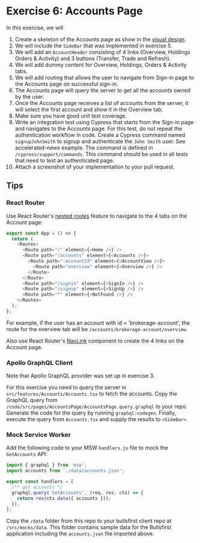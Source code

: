 # Exercise 6: Accounts Page

In this exercise, we will

1. Create a skeleton of the Accounts page as show in the
   [visual design](https://www.figma.com/file/UdOTt1Z2fTnm0Cbi0FA1We/Bullsfirst).
2. We will include the `SideBar` that was implemented in exercise 5.
3. We will add an `AccountHeader` consisting of 4 links (Overview, Holdings
   Orders & Activity) and 3 buttons (Transfer, Trade and Refresh).
4. We will add dummy content for Overview, Holdings, Orders & Activity tabs.
5. We will add routing that allows the user to navigate from Sign-in page to the
   Accounts page on successful sign-in.
6. The Accounts page will query the server to get all the accounts owned by the
   user.
7. Once the Accounts page receives a list of accounts from the server, it will
   select the first account and show it in the Overview tab.
8. Make sure you have good unit test coverage.
9. Write an integration test using Cypress that starts from the Sign-in page and
   navigates to the Accounts page. For this test, do not repeat the
   authentication workflow in code. Create a Cypress command named
   `signupJohnSmith` to signup and authenticate the `John Smith` user. See
   accelerated-news example. The command is defined in
   `/cypress/support/commands`. This command should be used in all tests that
   need to test an authenticated page.
10. Attach a screenshot of your implementation to your pull request.

## Tips

### React Router

Use React Router's
[nested routes](https://github.com/ReactTraining/react-router/blob/dev/docs/installation/getting-started.md#nested-routes)
feature to navigate to the 4 tabs on the Account page:

```typescript jsx
export const App = () => {
  return (
    <Routes>
      <Route path="/" element={<Home />} />
      <Route path="/accounts" element={<Accounts />}>
        <Route path=":accountId" element={<AccountView />}>
          <Route path="overview" element={<Overview />} />
        </Route>
      </Route>
      <Route path="/signin" element={<SignIn />} />
      <Route path="/signup" element={<SignUp />} />
      <Route path="*" element={<NotFound />} />
    </Routes>
  );
};
```

For example, if the user has an account with id = 'brokerage-account', the route
for the overview tab will be `/accounts/brokerage-account/overview`.

Also use React Router's
[NavLink](https://github.com/ReactTraining/react-router/blob/dev/docs/api-reference.md#navlink)
component to create the 4 links on the Account page.

### Apollo GraphQL Client

Note that Apollo GraphQL provider was set up in exercise 3.

For this exercise you need to query the server in
`src/features/Accounts/Accounts.tsx` to fetch the accounts. Copy the GraphQL
query from `/code/src/pages/AccountsPage/AccountsPage.query.graphql` to your
repo. Generate the code for the query by running `graphql:codegen`. Finally,
execute the query from `Accounts.tsx` and supply the results to `<SideBar>`.

### Mock Service Worker

Add the following code to your MSW `handlers.js` file to mock the `GetAccounts`
API:

```typescript jsx
import { graphql } from 'msw';
import accounts from './data/accounts.json';

export const handlers = [
  /** get accounts */
  graphql.query('GetAccounts', (req, res, ctx) => {
    return res(ctx.data({ accounts }));
  }),
];
```

Copy the `/data` folder from this repo to your bullsfirst client repo at
`/src/mocks/data`. This folder contains sample data for the Bullsfirst
application including the `accounts.json` file imported above.

